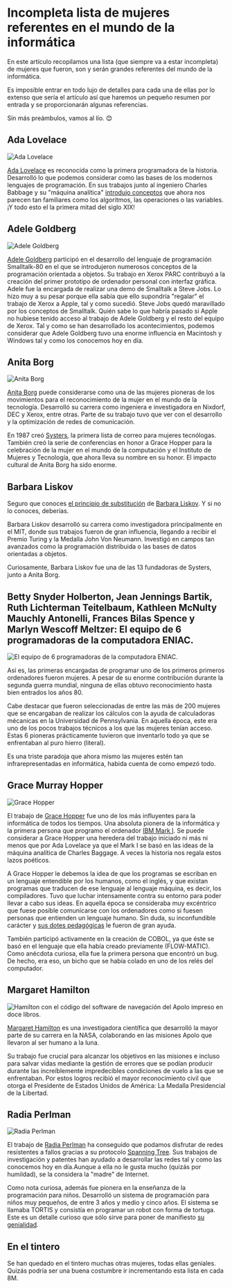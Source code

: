 # Incompleta lista de mujeres referentes en el mundo de la informática

En este artículo recopilamos una lista (que siempre va a estar incompleta) de mujeres que fueron, son y serán grandes referentes del mundo de la informática.

Es imposible entrar en todo lujo de detalles para cada una de ellas por lo extenso que sería el artículo así que haremos un pequeño resumen por entrada y se proporcionarán algunas referencias.

Sin más preámbulos, vamos al lío. 😊

## Ada Lovelace

![Ada Lovelace](images/ada_lovelace.jpg)

[Ada Lovelace](https://en.wikipedia.org/wiki/Ada_Lovelace) es reconocida como la primera programadora de la historia. Desarrolló lo que podemos considerar como las bases de los modernos lenguajes de programación. En sus trabajos junto al ingeniero Charles Babbage y su "máquina analítica" [introdujo conceptos](https://en.wikipedia.org/wiki/Ada_Lovelace#/media/File:Diagram_for_the_computation_of_Bernoulli_numbers.jpg) que ahora nos parecen tan familiares como los algoritmos, las operaciones o las variables. ¡Y todo esto el la primera mitad del siglo XIX!

## Adele Goldberg

![Adele Goldberg](images/Adele_Goldberg.jpg)

[Adele Goldberg](https://en.wikipedia.org/wiki/Adele_Goldberg_(computer_scientist)) participó en el desarrollo del lenguaje de programación Smalltalk-80 en el que se introdujeron numerosos conceptos de la programación orientada a objetos. Su trabajo en Xerox PARC contribuyó a la creación del primer prototipo de ordenador personal con interfaz gráfica. Adele fue la encargada de realizar una demo de Smalltalk a Steve Jobs. Lo hizo muy a su pesar porque ella sabía que ello supondría "regalar" el trabajo de Xerox a Apple, tal y como sucedió. Steve Jobs quedó maravillado por los conceptos de Smalltalk. Quién sabe lo que habría pasado si Apple no hubiese tenido acceso al trabajo de Adele Goldberg y el resto del equipo de Xerox. Tal y como se han desarrollado los acontecimientos, podemos considerar que Adele Goldberg tuvo una enorme influencia en Macintosh y Windows tal y como los conocemos hoy en día.

## Anita Borg

![Anita Borg](images/Anita_Borg.jpg)

[Anita Borg](https://en.wikipedia.org/wiki/Anita_Borg) puede considerarse como una de las mujeres pioneras de los movimientos para el reconocimiento de la mujer en el mundo de la tecnología. Desarrolló su carrera como ingeniera e investigadora en Nixdorf, DEC y Xerox, entre otras. Parte de su trabajo tuvo que ver con el desarrollo y la optimización de redes de comunicación.

En 1987 creó [Systers](https://en.wikipedia.org/wiki/Systers), la primera lista de correo para mujeres tecnólogas. También creó la serie de conferencias en honor a Grace Hopper para la celebración de la mujer en el mundo de la computación y el Instituto de Mujeres y Tecnología, que ahora lleva su nombre en su honor. El impacto cultural de Anita Borg ha sido enorme.

## Barbara Liskov

Seguro que conoces [el principio de substitución](https://es.wikipedia.org/wiki/Principio_de_sustitución_de_Liskov) de [Barbara Liskov](https://en.wikipedia.org/wiki/Barbara_Liskov). Y si no lo conoces, deberías.

Barbara Liskov desarrolló su carrera como investigadora principalmente en el MIT, donde sus trabajos fueron de gran influencia, llegando a recibir el Premio Turing y la Medalla John Von Neumann. Investigó en campos tan avanzados como la programación distribuida o las bases de datos orientadas a objetos.

Curiosamente, Barbara Liskov fue una de las 13 fundadoras de Systers, junto a Anita Borg.

## Betty Snyder Holberton, Jean Jennings Bartik, Ruth Lichterman Teitelbaum, Kathleen McNulty Mauchly Antonelli, Frances Bilas Spence y Marlyn Wescoff Meltzer: El equipo de 6 programadoras de la computadora ENIAC.

![El equipo de 6 programadoras de la computadora ENIAC.](images/eniac_programmers.png)

Así es, las primeras encargadas de programar uno de los primeros primeros ordenadores fueron mujeres. A pesar de su enorme contribución durante la segunda guerra mundial, ninguna de ellas obtuvo reconocimiento hasta bien entrados los años 80. 

Cabe destacar que fueron seleccionadas de entre las más de 200 mujeres que se encargaban de realizar los cálculos con la ayuda de calculadoras mécanicas en la Universidad de Pennsylvania. En aquella época, este era uno de los pocos trabajos técnicos a los que las mujeres tenían acceso. Estas 6 pioneras prácticamente tuvieron que inventarlo todo ya que se enfrentaban al puro hierro (literal).

Es una triste paradoja que ahora mismo las mujeres estén tan infrarepresentadas en informática, habida cuenta de como empezó todo. 

## Grace Murray Hopper

![Grace Hopper](images/Grace_Hopper.jpg)

El trabajo de [Grace Hopper](https://es.wikipedia.org/wiki/Grace_Murray_Hopper) fue uno de los más influyentes para la informática de todos los tiempos. Una absoluta pionera de la informática y la primera persona que programo el ordenador [IBM Mark I](https://es.wikipedia.org/wiki/Harvard_Mark_I). Se puede considerar a Grace Hopper una heredera del trabajo iniciado ni más ni menos que por Ada Lovelace ya que el Mark I se basó en las ideas de la máquina analítica de Charles Baggage. A veces la historia nos regala estos lazos poéticos.

A Grace Hopper le debemos la idea de que los programas se escriban en un lenguaje entendible por los humanos, como el inglés, y que existan programas que traducen de ese lenguaje al lenguaje máquina, es decir, los compiladores. Tuvo que luchar intensamente contra su entorno para poder llevar a cabo sus ideas. En aquella época se consideraba muy excéntrico que fuese posible comunicarse con los ordenadores como si fuesen personas que entienden un lenguaje humano. Sin duda, su inconfundible carácter y [sus dotes pedagógicas](https://youtu.be/9eyFDBPk4Yw) le fueron de gran ayuda. 

También participó activamente en la creación de COBOL, ya que éste se basó en el lenguaje que ella había creado previamente (FLOW-MATIC). Como anécdota curiosa, ella fue la primera persona que encontró un bug. De hecho, era eso, un bicho que se había colado en uno de los relés del computador.

## Margaret Hamilton

![Hamilton con el código del software de navegación del Apolo impreso en doce libros.](images/Margaret_Hamilton.jpg)

[Margaret Hamilton](https://es.wikipedia.org/wiki/Margaret_Hamilton_(cient%C3%ADfica)) es una investigadora científica que desarrolló la mayor parte de su carrera en la NASA, colaborando en las misiones Apolo que llevaron al ser humano a la luna.

Su trabajo fue crucial para alcanzar los objetivos en las misiones e incluso para salvar vidas mediante la gestión de errores que se podían producir durante las increíblemente impredecibles condiciones de vuelo a las que se enfrentaban. Por estos logros recibió el mayor reconocimiento civil que otorga el Presidente de Estados Unidos de América: La Medalla Presidencial de la Libertad.

## Radia Perlman

![Radia Perlman](images/Radia_Perlman.jpg)

El trabajo de [Radia Perlman](https://es.wikipedia.org/wiki/Radia_Perlman) ha conseguido que podamos disfrutar de redes resistentes a fallos gracias a su protocolo [Spanning Tree](https://es.wikipedia.org/wiki/Spanning_tree). Sus trabajos de investigación y patentes han ayudado a desarrollar las redes tal y como las conocemos hoy en día.Aunque a ella no le gusta mucho (quizás por humildad), se la considera la "madre" de Internet.

Como nota curiosa, además fue pionera en la enseñanza de la programación para niños. Desarrolló un sistema de programación para niños muy pequeños, de entre 3 años y medio y cinco años. El sistema se llamaba TORTIS y consistía en programar un robot con forma de tortuga. Este es un detalle curioso que sólo sirve para poner de manifiesto [su genialidad](https://www.youtube.com/watch?v=ON553T1U1to&feature=youtu.be).

## En el tintero

Se han quedado en el tintero muchas otras mujeres, todas ellas geniales. Quizás podría ser una buena costumbre ir incrementando esta lista en cada 8M.


